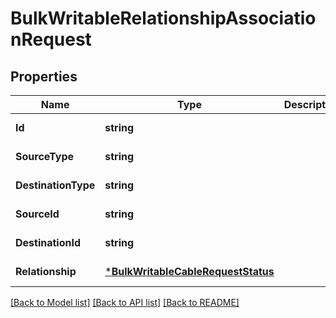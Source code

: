 # BulkWritableRelationshipAssociationRequest

## Properties
Name | Type | Description | Notes
------------ | ------------- | ------------- | -------------
**Id** | **string** |  | [default to null]
**SourceType** | **string** |  | [default to null]
**DestinationType** | **string** |  | [default to null]
**SourceId** | **string** |  | [default to null]
**DestinationId** | **string** |  | [default to null]
**Relationship** | [***BulkWritableCableRequestStatus**](BulkWritableCableRequest_status.md) |  | [default to null]

[[Back to Model list]](../README.md#documentation-for-models) [[Back to API list]](../README.md#documentation-for-api-endpoints) [[Back to README]](../README.md)


